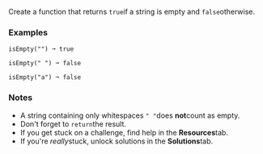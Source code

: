 Create a function that returns `true`if a string is empty and `false`otherwise.


### Examples ###
    isEmpty("") ➞ true

    isEmpty(" ") ➞ false

    isEmpty("a") ➞ false


### Notes ###
*   A string containing only whitespaces `" "`does **not**count as empty.
*   Don't forget to `return`the result.
*   If you get stuck on a challenge, find help in the **Resources**tab.
*   If you're *really*stuck, unlock solutions in the **Solutions**tab.